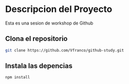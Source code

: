 # Descripcion del Proyecto

Esta es una sesion de workshop de Github

## Clona el repositorio
```bash
git clone https://github.com/Vfranco/github-study.git
```

## Instala las depencias
```bash
npm install
```
#
